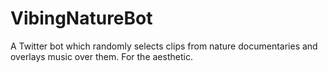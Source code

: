 # VibingNatureBot
A Twitter bot which randomly selects clips from nature documentaries and overlays music over them. For the aesthetic.
